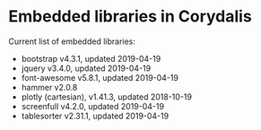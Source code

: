 # Embedded libraries in Corydalis

Current list of embedded libraries:

- bootstrap v4.3.1, updated 2019-04-19
- jquery v3.4.0, updated 2019-04-19
- font-awesome v5.8.1, updated 2019-04-19
- hammer v2.0.8
- plotly (cartesian), v1.41.3, updated 2018-10-19
- screenfull v4.2.0, updated 2019-04-19
- tablesorter v2.31.1, updated 2019-04-19
